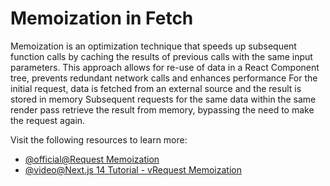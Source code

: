 # Memoization in Fetch

Memoization is an optimization technique that speeds up subsequent function calls by caching the results of previous calls with the same input parameters. This approach allows for re-use of data in a React Component tree, prevents redundant network calls and enhances performance
For the initial request, data is fetched from an external source and the result is stored in memory
Subsequent requests for the same data within the same render pass retrieve the result from memory, bypassing the need to make the request again.

Visit the following resources to learn more:

- [@official@Request Memoization](https://nextjs.org/docs/app/guides/caching#request-memoization)
- [@video@Next.js 14 Tutorial - vRequest Memoization](https://www.youtube.com/watch?v=tcLe3Xi0fJE)
